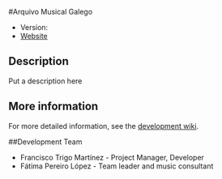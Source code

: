 #Arquivo Musical Galego

* Version: 
* [Website](http://www.arquivomusicalgalego.com)

## Description

Put a description here

## More information

For more detailed information, see the [development wiki](https://github.com/Franarroutado/amg/wiki).

##Development Team

* Francisco Trigo Martínez - Project Manager, Developer 
* Fátima Pereiro López - Team leader and music consultant

